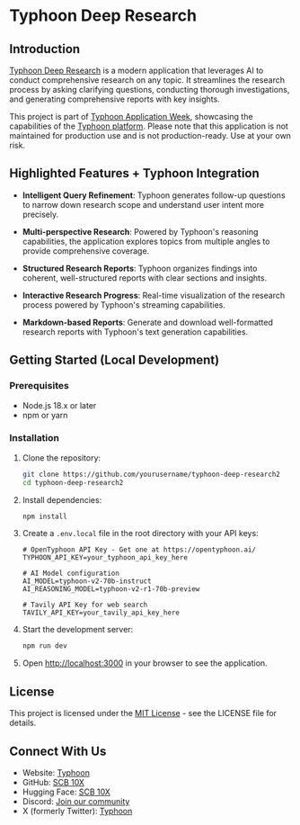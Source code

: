 # Typhoon Deep Research

## Introduction

[Typhoon Deep Research](https://deep-research.apps.opentyphoon.ai) is a modern application that leverages AI to conduct comprehensive research on any topic. It streamlines the research process by asking clarifying questions, conducting thorough investigations, and generating comprehensive reports with key insights.

This project is part of [Typhoon Application Week](https://apps.opentyphoon.ai), showcasing the capabilities of the [Typhoon platform](https://opentyphoon.ai). Please note that this application is not maintained for production use and is not production-ready. Use at your own risk.

## Highlighted Features + Typhoon Integration

- **Intelligent Query Refinement**: Typhoon generates follow-up questions to narrow down research scope and understand user intent more precisely.

- **Multi-perspective Research**: Powered by Typhoon's reasoning capabilities, the application explores topics from multiple angles to provide comprehensive coverage.

- **Structured Research Reports**: Typhoon organizes findings into coherent, well-structured reports with clear sections and insights.

- **Interactive Research Progress**: Real-time visualization of the research process powered by Typhoon's streaming capabilities.

- **Markdown-based Reports**: Generate and download well-formatted research reports with Typhoon's text generation capabilities.

## Getting Started (Local Development)

### Prerequisites

- Node.js 18.x or later
- npm or yarn

### Installation

1. Clone the repository:
   ```bash
   git clone https://github.com/yourusername/typhoon-deep-research2
   cd typhoon-deep-research2
   ```

2. Install dependencies:
   ```bash
   npm install
   ```

3. Create a `.env.local` file in the root directory with your API keys:
   ```
   # OpenTyphoon API Key - Get one at https://opentyphoon.ai/
   TYPHOON_API_KEY=your_typhoon_api_key_here
   
   # AI Model configuration
   AI_MODEL=typhoon-v2-70b-instruct
   AI_REASONING_MODEL=typhoon-v2-r1-70b-preview
   
   # Tavily API Key for web search
   TAVILY_API_KEY=your_tavily_api_key_here
   ```

4. Start the development server:
   ```bash
   npm run dev
   ```

5. Open [http://localhost:3000](http://localhost:3000) in your browser to see the application.

## License

This project is licensed under the [MIT License](https://opensource.org/licenses/MIT) - see the LICENSE file for details.

## Connect With Us

- Website: [Typhoon](https://opentyphoon.ai)
- GitHub: [SCB 10X](https://github.com/scb-10x)
- Hugging Face: [SCB 10X](https://huggingface.co/scb10x)
- Discord: [Join our community](https://discord.com/invite/9F6nrFXyNt)
- X (formerly Twitter): [Typhoon](https://x.com/opentyphoon)
